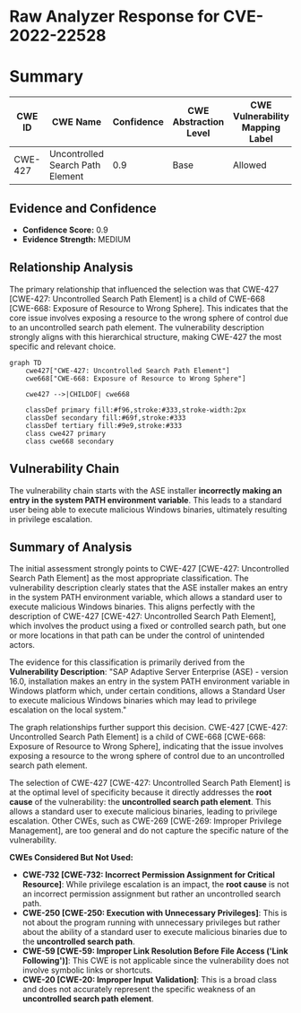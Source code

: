 # Raw Analyzer Response for CVE-2022-22528

# Summary
| CWE ID | CWE Name | Confidence | CWE Abstraction Level | CWE Vulnerability Mapping Label | CWE-Vulnerability Mapping Notes |
|---|---|---|---|---|---|
| CWE-427 | Uncontrolled Search Path Element | 0.9 | Base | Allowed | Primary CWE |

## Evidence and Confidence

*   **Confidence Score:** 0.9
*   **Evidence Strength:** MEDIUM

## Relationship Analysis
The primary relationship that influenced the selection was that CWE-427 [CWE-427: Uncontrolled Search Path Element] is a child of CWE-668 [CWE-668: Exposure of Resource to Wrong Sphere]. This indicates that the core issue involves exposing a resource to the wrong sphere of control due to an uncontrolled search path element. The vulnerability description strongly aligns with this hierarchical structure, making CWE-427 the most specific and relevant choice.

```mermaid
graph TD
    cwe427["CWE-427: Uncontrolled Search Path Element"]
    cwe668["CWE-668: Exposure of Resource to Wrong Sphere"]
    
    cwe427 -->|CHILDOF| cwe668
    
    classDef primary fill:#f96,stroke:#333,stroke-width:2px
    classDef secondary fill:#69f,stroke:#333
    classDef tertiary fill:#9e9,stroke:#333
    class cwe427 primary
    class cwe668 secondary
```

## Vulnerability Chain
The vulnerability chain starts with the ASE installer **incorrectly making an entry in the system PATH environment variable**. This leads to a standard user being able to execute malicious Windows binaries, ultimately resulting in privilege escalation.

## Summary of Analysis
The initial assessment strongly points to CWE-427 [CWE-427: Uncontrolled Search Path Element] as the most appropriate classification. The vulnerability description clearly states that the ASE installer makes an entry in the system PATH environment variable, which allows a standard user to execute malicious Windows binaries. This aligns perfectly with the description of CWE-427 [CWE-427: Uncontrolled Search Path Element], which involves the product using a fixed or controlled search path, but one or more locations in that path can be under the control of unintended actors.

The evidence for this classification is primarily derived from the **Vulnerability Description**:
"SAP Adaptive Server Enterprise (ASE) - version 16.0, installation makes an entry in the system PATH environment variable in Windows platform which, under certain conditions, allows a Standard User to execute malicious Windows binaries which may lead to privilege escalation on the local system."

The graph relationships further support this decision. CWE-427 [CWE-427: Uncontrolled Search Path Element] is a child of CWE-668 [CWE-668: Exposure of Resource to Wrong Sphere], indicating that the issue involves exposing a resource to the wrong sphere of control due to an uncontrolled search path element.

The selection of CWE-427 [CWE-427: Uncontrolled Search Path Element] is at the optimal level of specificity because it directly addresses the **root cause** of the vulnerability: the **uncontrolled search path element**. This allows a standard user to execute malicious binaries, leading to privilege escalation. Other CWEs, such as CWE-269 [CWE-269: Improper Privilege Management], are too general and do not capture the specific nature of the vulnerability.

**CWEs Considered But Not Used:**

*   **CWE-732 [CWE-732: Incorrect Permission Assignment for Critical Resource]**: While privilege escalation is an impact, the **root cause** is not an incorrect permission assignment but rather an uncontrolled search path.
*   **CWE-250 [CWE-250: Execution with Unnecessary Privileges]**: This is not about the program running with unnecessary privileges but rather about the ability of a standard user to execute malicious binaries due to the **uncontrolled search path**.
*   **CWE-59 [CWE-59: Improper Link Resolution Before File Access ('Link Following')]**: This CWE is not applicable since the vulnerability does not involve symbolic links or shortcuts.
*   **CWE-20 [CWE-20: Improper Input Validation]**: This is a broad class and does not accurately represent the specific weakness of an **uncontrolled search path element**.